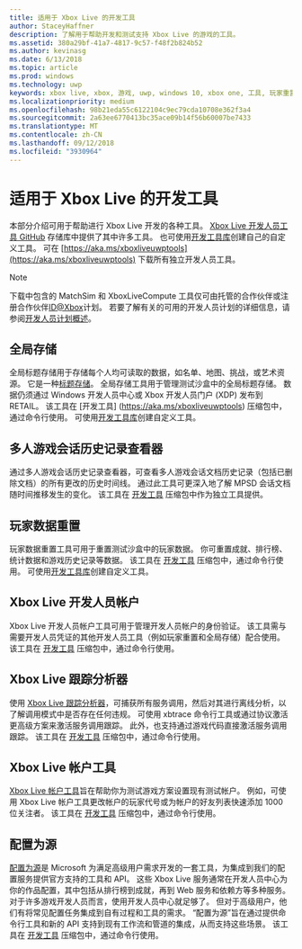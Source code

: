```yaml
---
title: 适用于 Xbox Live 的开发工具
author: StaceyHaffner
description: 了解用于帮助开发和测试支持 Xbox Live 的游戏的工具。
ms.assetid: 380a29bf-41a7-4817-9c57-f48f2b824b52
ms.author: kevinasg
ms.date: 6/13/2018
ms.topic: article
ms.prod: windows
ms.technology: uwp
keywords: xbox live, xbox, 游戏, uwp, windows 10, xbox one, 工具, 玩家重置, live 跟踪分析器, LTA, xbox live 帐户工具
ms.localizationpriority: medium
ms.openlocfilehash: 98b21eda55c6122104c9ec79cda10708e362f3a4
ms.sourcegitcommit: 2a63ee6770413bc35ace09b14f56b60007be7433
ms.translationtype: MT
ms.contentlocale: zh-CN
ms.lasthandoff: 09/12/2018
ms.locfileid: "3930964"
---
```

# <a name="development-tools-for-xbox-live"></a>适用于 Xbox Live 的开发工具

本部分介绍可用于帮助进行 Xbox Live 开发的各种工具。 [Xbox Live 开发人员工具 GitHub](https://github.com/Microsoft/xbox-live-developer-tools) 存储库中提供了其中许多工具。 也可使用[开发工具库](https://www.nuget.org/packages/Microsoft.Xbox.Services.DevTools)创建自己的自定义工具。 可在 [https://aka.ms/xboxliveuwptools](https://aka.ms/xboxliveuwptools) 下载所有独立开发人员工具。

> [!NOTE]
> 下载中包含的 MatchSim 和 XboxLiveCompute 工具仅可由托管的合作伙伴或注册合作伙伴[ID@Xbox](http://www.xbox.com/Developers/id)计划。 若要了解有关的可用的开发人员计划的详细信息，请参阅[开发人员计划概述](https://docs.microsoft.com/windows/uwp/xbox-live/developer-program-overview)。 

## <a name="global-storage"></a>全局存储
全局标题存储用于存储每个人均可读取的数据，如名单、地图、挑战，或艺术资源。 它是一种[标题存储](../storage-platform/xbox-live-title-storage/xbox-live-title-storage.md)。 全局存储工具用于管理测试沙盒中的全局标题存储。 数据仍须通过 Windows 开发人员中心或 Xbox 开发人员门户 (XDP) 发布到 RETAIL。 该工具在 [开发工具] (https://aka.ms/xboxliveuwptools) 压缩包中，通过命令行使用。 可使用[开发工具库](https://www.nuget.org/packages/Microsoft.Xbox.Services.DevTools)创建自定义工具。

## <a name="multiplayer-session-history-viewer"></a>多人游戏会话历史记录查看器
通过多人游戏会话历史记录查看器，可查看多人游戏会话文档历史记录（包括已删除文档）的所有更改的历史时间线。 通过此工具可更深入地了解 MPSD 会话文档随时间推移发生的变化。 该工具在 [开发工具](https://aka.ms/xboxliveuwptools) 压缩包中作为独立工具提供。

## <a name="player-data-reset"></a>玩家数据重置
玩家数据重置工具可用于重置测试沙盒中的玩家数据。 你可重置成就、排行榜、统计数据和游戏历史记录等数据。 该工具在 [开发工具](https://aka.ms/xboxliveuwptools) 压缩包中，通过命令行使用。 可使用[开发工具库](https://www.nuget.org/packages/Microsoft.Xbox.Services.DevTools)创建自定义工具。

## <a name="xbox-live-developer-account"></a>Xbox Live 开发人员帐户
Xbox Live 开发人员帐户工具可用于管理开发人员帐户的身份验证。 该工具需与需要开发人员凭证的其他开发人员工具（例如玩家重置和全局存储）配合使用。 该工具在 [开发工具](https://aka.ms/xboxliveuwptools) 压缩包中，通过命令行使用。

## <a name="xbox-live-trace-analyzer"></a>Xbox Live 跟踪分析器
使用 [Xbox Live 跟踪分析器](analyze-service-calls.md)，可捕获所有服务调用，然后对其进行离线分析，以了解调用模式中是否存在任何违规。 可使用 xbtrace 命令行工具或通过协议激活更高级方案来激活服务调用跟踪。 此外，也支持通过游戏代码直接激活服务调用跟踪。 该工具在 [开发工具](https://aka.ms/xboxliveuwptools) 压缩包中，通过命令行使用。

## <a name="xbox-live-account-tool"></a>Xbox Live 帐户工具  
[Xbox Live 帐户工具](xbox-live-account-tool.md)旨在帮助你为测试游戏方案设置现有测试帐户。 例如，可使用 Xbox Live 帐户工具更改帐户的玩家代号或为帐户的好友列表快速添加 1000 位关注者。 该工具在 [开发工具](https://aka.ms/xboxliveuwptools) 压缩包中，通过命令行使用。

## <a name="config-as-source"></a>配置为源
[配置为源](https://github.com/Microsoft/xbox-live-developer-tools/blob/master/CONFIGASSOURCE.md)是 Microsoft 为满足高级用户需求开发的一套工具，为集成到我们的配置服务提供官方支持的工具和 API。 这些 Xbox Live 服务通常在开发人员中心为你的作品配置，其中包括从排行榜到成就，再到 Web 服务和依赖方等多种服务。 对于许多游戏开发人员而言，使用开发人员中心就足够了。 但对于高级用户，他们有将常见配置任务集成到自有过程和工具的需求。  “配置为源”旨在通过提供命令行工具和新的 API 支持到现有工作流和管道的集成，从而支持这些场景。 该工具在 [开发工具](https://aka.ms/xboxliveuwptools) 压缩包中，通过命令行使用。
